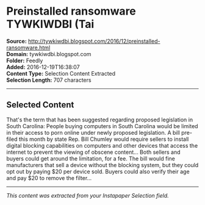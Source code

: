 # Preinstalled ransomware TYWKIWDBI (Tai

**Source:** http://tywkiwdbi.blogspot.com/2016/12/preinstalled-ransomware.html  
**Domain:** tywkiwdbi.blogspot.com  
**Folder:** Feedly  
**Added:** 2016-12-19T16:38:07  
**Content Type:** Selection Content Extracted  
**Selection Length:** 707 characters  


---

## Selected Content

That's the term that has been suggested regarding proposed legislation in South Carolina:
People buying computers in South Carolina would be limited in their access to porn online under newly proposed legislation.
A bill pre-filed this month by state Rep. Bill Chumley would require sellers to install digital blocking capabilities on computers and other devices that access the internet to prevent the viewing of obscene content...
Both sellers and buyers could get around the limitation, for a fee. The bill would fine manufacturers that sell a device without the blocking system, but they could opt out by paying $20 per device sold. Buyers could also verify their age and pay $20 to remove the filter...

---

*This content was extracted from your Instapaper Selection field.*